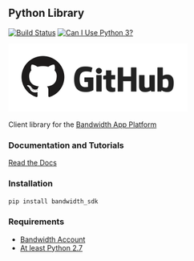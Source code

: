 ## Python Library

[![Build Status](https://travis-ci.org/bandwidthcom/python-bandwidth.svg?branch=master)](https://travis-ci.org/bandwidthcom/python-bandwidth) [![Can I Use Python 3?](https://caniusepython3.com/project/bandwidth-sdk.svg)](https://caniusepython3.com/project/bandwidth-sdk)

[![github](images/github_logo.png)](https://github.com/bandwidthcom/python-bandwidth)

Client library for the [Bandwidth App Platform](http://ap.bandwidth.com/docs/rest-api/)

### Documentation and Tutorials

[Read the Docs](http://bandwidth-sdk.readthedocs.org/en/latest/)

### Installation

`pip install bandwidth_sdk`

### Requirements
* [Bandwidth Account](http://bandwidth.com/products/application-platform/?utm_medium=social&utm_source=github&utm_campaign=dtolb&utm_content=_)
* [At least Python 2.7](https://www.python.org/downloads/)
